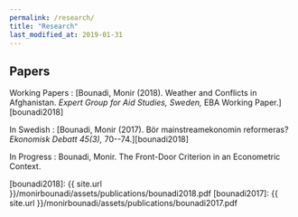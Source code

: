```yaml
---
permalink: /research/
title: "Research"
last_modified_at: 2019-01-31
---
```


## Papers

Working Papers
  : [Bounadi, Monir (2018). Weather and Conflicts in Afghanistan. *Expert Group for Aid Studies, Sweden,*  EBA Working Paper.][bounadi2018]

In Swedish
  : [Bounadi, Monir (2017). Bör mainstreamekonomin reformeras? *Ekonomisk Debatt 45(3),* 70--74.][bounadi2018]

In Progress
  : Bounadi, Monir. The Front-Door Criterion in an Econometric Context.

[bounadi2018]: {{ site.url }}/monirbounadi/assets/publications/bounadi2018.pdf
[bounadi2017]: {{ site.url }}/monirbounadi/assets/publications/bounadi2017.pdf
